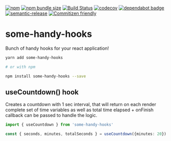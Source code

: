 [![npm](https://img.shields.io/npm/v/some-handy-hooks.svg)](https://www.npmjs.com/package/some-handy-hooks)
[![npm bundle size](https://img.shields.io/bundlephobia/minzip/some-handy-hooks.svg)](https://bundlephobia.com/result?p=some-handy-hooks)
[![Build Status](https://travis-ci.org/matmalkowski/react-handyman.svg?branch=master)](https://travis-ci.org/matmalkowski/react-handyman)
[![codecov](https://codecov.io/gh/matmalkowski/react-handyman/branch/master/graph/badge.svg)](https://codecov.io/gh/matmalkowski/react-handyman)
[![dependabot badge](https://badgen.net/dependabot/matmalkowski/react-handyman/?icon=dependabot.svg)](https://dependabot.com/)
[![semantic-release](https://img.shields.io/badge/%20%20%F0%9F%93%A6%F0%9F%9A%80-semantic--release-e10079.svg)](https://github.com/semantic-release/semantic-release)
[![Commitizen friendly](https://img.shields.io/badge/commitizen-friendly-brightgreen.svg)](http://commitizen.github.io/cz-cli/)

# some-handy-hooks

Bunch of handy hooks for your react application!

```bash
yarn add some-handy-hooks

# or with npm

npm install some-handy-hooks --save
```

## useCountdown() hook

Creates a countdown with 1 sec interval, that will return on each render complete set of time variables as well as total time elapsed + onFinish callback can be passed to handle the logic.

```ts
import { useCountdown } from 'some-handy-hooks'

const { seconds, minutes, totalSeconds } = useCountdown({minutes: 20})

```
